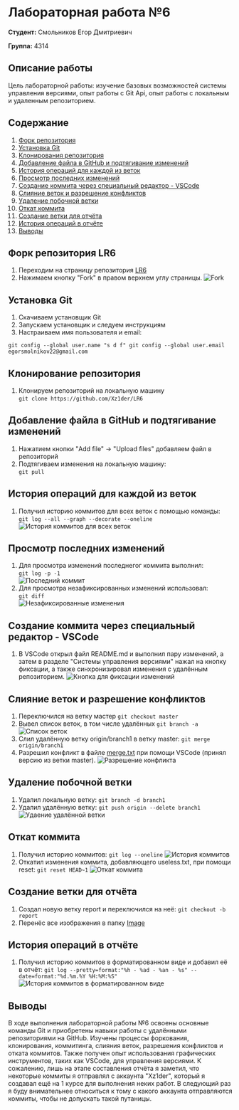 # Лабораторная работа №6

**Студент:** Смольников Егор Дмитриевич

**Группа:** 4314

## Описание работы

Цель лабораторной работы: изучение базовых возможностей системы
управления версиями, опыт работы с Git Api, опыт работы с локальным и
удаленным репозиторием. 
## Содержание
1. [Форк репозитория](README.md#Форк-репозитория-LR6)
2. [Установка Git](README.md#Установка-Git)
3. [Клонирования репозитория](README.md#клонирования-репозитория)
4. [Добавление файла в GitHub и подтягивание изменений](README.md#добавление-файла-в-GitHub-и-подтягивание-изменений)
5. [История операций для каждой из веток](#история-операций-для-каждой-из-веток)
6. [Просмотр последних изменений](#просмотр-последних-изменений)
7. [Создание коммита через специальный редактор - VSCode](#создание-коммита-через-специальный-редактор---vscode)
8. [Слияние веток и разрешение конфликтов](#слияние-веток-и-разрешение-конфликтов)
9. [Удаление побочной ветки](#удаление-побочной-ветки)
10. [Откат коммита](#откат-коммита)
11. [Создание ветки для отчёта](#создание-ветки-для-отчёта)
12. [История операций в отчёте](#история-операций-в-отчёте)
13. [Выводы](#выводы)
## Форк репозитория LR6
1. Переходим на страницу репозитория [LR6](https://github.com/Kurtyanik/LR6/)
2. Нажимаем кнопку "Fork" в правом верхнем углу страницы.
![Fork](Image/1.png)
## Установка Git
1. Скачиваем установщик Git
2. Запускаем установщик и следуем инструкциям
3. Настраиваем имя пользователя и email:  

`git config --global user.name "s d f"
git config --global user.email egorsmolnikov22@gmail.com`
## Клонирование репозитория
1. Клонируем репозиторий на локальную машину  
`git clone https://github.com/Xz1der/LR6`  
## Добавление файла в GitHub и подтягивание изменений
1. Нажатием кнопки "Add file" -> "Upload files" добавляем файл в репозиторий 
2. Подтягиваем изменения на локальную машину:  
`git pull`
## История операций для каждой из веток
1. Получил историю коммитов для всех веток с помощью команды:  
`git log --all --graph --decorate --oneline`  
![История коммитов для всех веток](Image/2.png)
## Просмотр последних изменений 
1. Для просмотра изменений последнегог коммита выполнил:  
`git log -p -1`  
![Последний коммит](Image/3.png)  
2. Для просмотра незафиксированных изменений использовал:  
`git diff`  
![Незафиксированные изменения](Image/4.png)
## Создание коммита через специальный редактор - VSCode  
1. В VSCode открыл файл README.md и выполнил пару изменений, а затем в разделе "Системы управления версиями" нажал на кнопку фиксации, а также синхронизировал изменения с удалённым репозиторием.
![Кнопка для фиксации изменений](Image/12.png)
## Слияние веток и разрешение конфликтов  
1. Переключился на ветку мастер
`git checkout master`
2. Вывел список веток, в том числе удалённых
`git branch -a`
![Список веток](Image/5.png)
3. Слил удалённую ветку origin/branch1 в ветку master:
`git merge origin/branch1`
4. Разрешил конфликт в файле [merge.txt](merge.txt) при помощи VSCode (принял версию из ветки master).
![Разрешение конфликта](Image/6.png)
## Удаление побочной ветки  
1. Удалил локальную ветку:
`git branch -d branch1`
2. Удалил удалённую ветку:
`git push origin --delete branch1`
![Удаение удалённой ветки](Image/7.png)
## Откат коммита  
1. Получил историю коммитов:
`git log --oneline`
![История коммитов](Image/9.png)
2. Откатил изменения коммита, добавляющего useless.txt, при помощи reset:
`git reset HEAD~1`
![Откат коммита](Image/10.png)
## Создание ветки для отчёта  
1. Создал новую ветку report и переключился на неё:
`git checkout -b report`
2. Перенёс все изображения в папку [Image](Image)
## История операций в отчёте  
1. Получил историю коммитов в форматированном виде и добавил её в отчёт:
`git log --pretty=format:"%h - %ad - %an - %s" --date=format:"%d.%m.%Y %H:%M:%S"`
![История коммитов в форматированном виде](Image/11.png)
## Выводы  
В ходе выполнения лабораторной работы №6 освоены основные команды Git и приобретены навыки работы с удалёнными репозиториями на GitHub. Изучены процессы форкования, клонирования, коммитинга, слияния веток, разрешения конфликтов и отката коммитов. Также получен опыт использования графических инструментов, таких как VSCode, для управления версиями. К сожалению, лишь на этапе составления отчёта я заметил, что некоторые коммиты я отправлял с аккаунта "Xz1der", который я создавал ещё на 1 курсе для выполнения неких работ. В следующий раз я буду внимательнее относиться к тому с какого аккаунта отправляются коммиты, чтобы не допускать такой путаницы.
